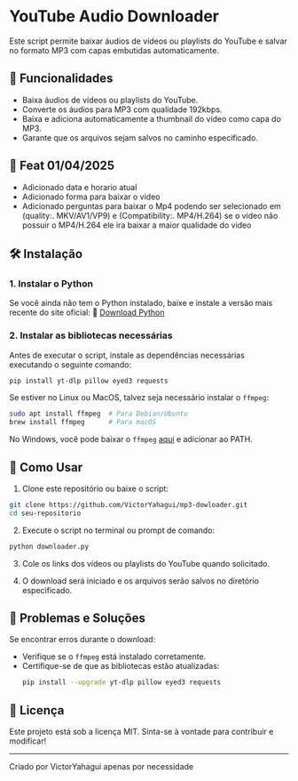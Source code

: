 # YouTube Audio Downloader

Este script permite baixar áudios de vídeos ou playlists do YouTube e salvar no formato MP3 com capas embutidas automaticamente.

## 📌 Funcionalidades

- Baixa áudios de vídeos ou playlists do YouTube.
- Converte os áudios para MP3 com qualidade 192kbps.
- Baixa e adiciona automaticamente a thumbnail do vídeo como capa do MP3.
- Garante que os arquivos sejam salvos no caminho especificado.

## 📌 Feat 01/04/2025

- Adicionado data e horario atual
- Adicionado forma para baixar o video
- Adicionado perguntas para baixar o Mp4 podendo ser selecionado em (quality:. MKV/AV1/VP9) e (Compatibility:. MP4/H.264) se o video não possuir o MP4/H.264 ele ira baixar a maior qualidade do video

## 🛠️ Instalação

### 1. Instalar o Python

Se você ainda não tem o Python instalado, baixe e instale a versão mais recente do site oficial:
🔗 [Download Python](https://www.python.org/downloads/)

### 2. Instalar as bibliotecas necessárias

Antes de executar o script, instale as dependências necessárias executando o seguinte comando:

```sh
pip install yt-dlp pillow eyed3 requests
```

Se estiver no Linux ou MacOS, talvez seja necessário instalar o `ffmpeg`:

```sh
sudo apt install ffmpeg  # Para Debian/Ubuntu
brew install ffmpeg      # Para macOS
```

No Windows, você pode baixar o `ffmpeg` [aqui](https://ffmpeg.org/download.html) e adicionar ao PATH.

## 🚀 Como Usar

1. Clone este repositório ou baixe o script:

```sh
git clone https://github.com/VictorYahagui/mp3-dowloader.git
cd seu-repositorio
```

2. Execute o script no terminal ou prompt de comando:

```sh
python downloader.py
```

3. Cole os links dos vídeos ou playlists do YouTube quando solicitado.

4. O download será iniciado e os arquivos serão salvos no diretório especificado.

## 🔧 Problemas e Soluções

Se encontrar erros durante o download:

- Verifique se o `ffmpeg` está instalado corretamente.
- Certifique-se de que as bibliotecas estão atualizadas:
  ```sh
  pip install --upgrade yt-dlp pillow eyed3 requests
  ```

## 📜 Licença

Este projeto está sob a licença MIT. Sinta-se à vontade para contribuir e modificar!

---

Criado por VictorYahagui apenas por necessidade
